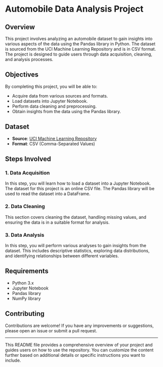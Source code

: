 # Automobile Data Analysis Project

## Overview

This project involves analyzing an automobile dataset to gain insights into various aspects of the data using the Pandas library in Python. The dataset is sourced from the UCI Machine Learning Repository and is in CSV format. The project is designed to guide users through data acquisition, cleaning, and analysis processes.

## Objectives

By completing this project, you will be able to:
- Acquire data from various sources and formats.
- Load datasets into Jupyter Notebook.
- Perform data cleaning and preprocessing.
- Obtain insights from the data using the Pandas library.

## Dataset

- **Source**: [UCI Machine Learning Repository](https://archive.ics.uci.edu/ml/machine-learning-databases/autos/imports-85.data)
- **Format**: CSV (Comma-Separated Values)

## Steps Involved

### 1. Data Acquisition
In this step, you will learn how to load a dataset into a Jupyter Notebook. The dataset for this project is an online CSV file. The Pandas library will be used to read the dataset into a DataFrame.

### 2. Data Cleaning
This section covers cleaning the dataset, handling missing values, and ensuring the data is in a suitable format for analysis.

### 3. Data Analysis
In this step, you will perform various analyses to gain insights from the dataset. This includes descriptive statistics, exploring data distributions, and identifying relationships between different variables.

## Requirements

- Python 3.x
- Jupyter Notebook
- Pandas library
- NumPy library

## Contributing

Contributions are welcome! If you have any improvements or suggestions, please open an issue or submit a pull request.

---

This README file provides a comprehensive overview of your project and guides users on how to use the repository. You can customize the content further based on additional details or specific instructions you want to include.
